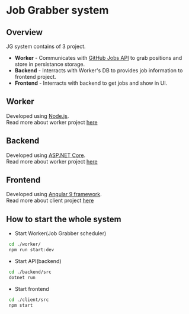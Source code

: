 # Job Grabber system

## Overview

JG system contains of 3 project.

- **Worker** - Communicates with [GitHub Jobs API](https://jobs.github.com/api) to grab positions and store in persistance storage.
- **Backend** - Interracts with Worker's DB to provides job information to frontend project.
- **Frontend** - Interracts with backend to get jobs and show in UI.

## Worker

Developed using [Node.js](https://nodejs.org/). \
Read more about worker project [here](./worker/README.md)

## Backend

Developed using [ASP.NET Core](https://docs.microsoft.com/en-us/aspnet/core/introduction-to-aspnet-core?view=aspnetcore-3.1). \
Read more about worker project [here](./backend/README.md)

## Frontend

Developed using [Angular 9 framework](https://angular.io/). \
Read more about client project [here](./client/README.md)

## How to start the whole system

- Start Worker(Job Grabber scheduler)

```bash
 cd ./worker/
 npm run start:dev
```

- Start API(backend)

```bash
 cd ./backend/src
 dotnet run
```

- Start frontend

```bash
 cd ./client/src
 npm start
```
